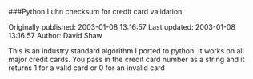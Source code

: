###Python Luhn checksum for credit card validation

Originally published: 2003-01-08 13:16:57
Last updated: 2003-01-08 13:16:57
Author: David Shaw

This is an industry standard algorithm I ported to python. It works on all major credit cards.  You pass in the credit card number as a string and it returns 1 for a valid card or 0 for an invalid card